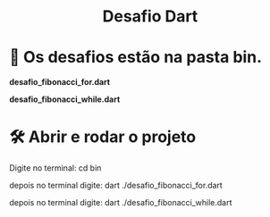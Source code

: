 <h1 align="center"> Desafio Dart </h1>


# 📁 Os desafios estão na pasta bin.

**desafio_fibonacci_for.dart**

**desafio_fibonacci_while.dart**

# 🛠️ Abrir e rodar o projeto

Digite no terminal: cd bin 

depois no terminal digite: dart ./desafio_fibonacci_for.dart

depois no terminal digite: dart ./desafio_fibonacci_while.dart
